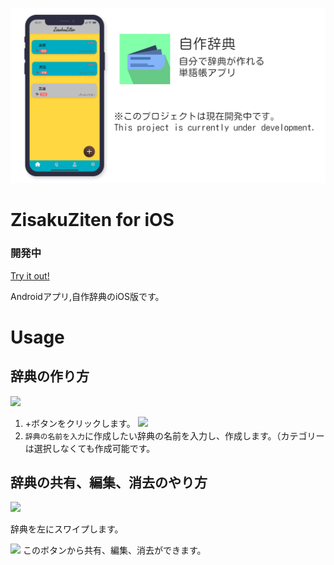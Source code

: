 ![LOGO](https://github.com/hirossan4049/ZisakuZiten-ios/blob/master/imgs/head.png)

# ZisakuZiten for iOS
### 開発中

[Try it out!](https://appetize.io/embed/0998my60qnq653rbn9h35adb0w?device=iphone6s&scale=100&orientation=portrait&osVersion=13.3)

Androidアプリ,自作辞典のiOS版です。


# Usage

## 辞典の作り方
![](https://i.imgur.com/YMFrjGH.png)
1. +ボタンをクリックします。
![](https://i.imgur.com/PWm2sbz.png)
2. `辞典の名前を入力`に作成したい辞典の名前を入力し、作成します。（カテゴリーは選択しなくても作成可能です。

## 辞典の共有、編集、消去のやり方
![](https://i.imgur.com/CSy7L41.png)

辞典を左にスワイプします。

![](https://i.imgur.com/hBKPigX.png)
このボタンから共有、編集、消去ができます。
## 
